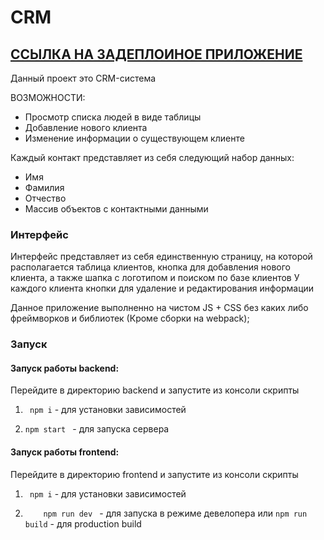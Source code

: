 # CRM

## [ ССЫЛКА НА ЗАДЕПЛОИНОЕ ПРИЛОЖЕНИЕ](https://crm.alexstrigo.ru)

Данный проект это CRM-система

ВОЗМОЖНОСТИ:

- Просмотр списка людей в виде таблицы
- Добавление нового клиента
- Изменение информации о существующем клиенте

Каждый контакт представляет из себя следующий набор данных:

- Имя
- Фамилия
- Отчество
- Массив объектов с контактными данными

### Интерфейс

Интерфейс представляет из себя единственную страницу, на которой располагается
таблица клиентов, кнопка для добавления нового клиента, а также шапка с логотипом и поиском по базе клиентов
У каждого клиента кнопки для удаление и редактирования информации

Данное приложение выполненно на чистом JS + CSS без каких либо фреймворков и библиотек (Кроме cборки на webpack);

### Запуск

#### Запуск работы backend:
Перейдите в директорию backend и запустите из консоли скрипты

1. `  npm i ` - для установки зависимостей

2. ` npm start  ` - для запуска сервера

#### Запуск работы frontend:
Перейдите в директорию frontend и запустите из консоли скрипты

1. `  npm i ` - для установки зависимостей

2. `	 npm run dev  ` - для запуска в режиме девелопера или `npm run build` - для production build
